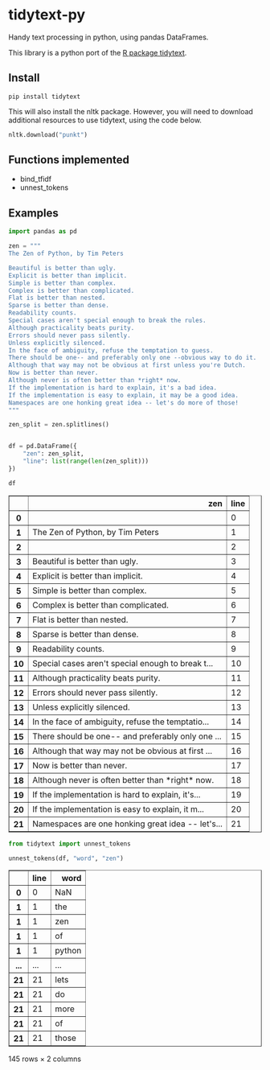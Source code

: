 tidytext-py
===========

Handy text processing in python, using pandas DataFrames.

This library is a python port of the [R package tidytext](https://github.com/juliasilge/tidytext). 

Install
-------

```
pip install tidytext
```

This will also install the nltk package.
However, you will need to download additional resources to use tidytext, using the code below.

```python
nltk.download("punkt")
```

Functions implemented
---------------------

* bind_tfidf
* unnest_tokens

Examples
--------


```python
import pandas as pd

zen = """
The Zen of Python, by Tim Peters

Beautiful is better than ugly.
Explicit is better than implicit.
Simple is better than complex.
Complex is better than complicated.
Flat is better than nested.
Sparse is better than dense.
Readability counts.
Special cases aren't special enough to break the rules.
Although practicality beats purity.
Errors should never pass silently.
Unless explicitly silenced.
In the face of ambiguity, refuse the temptation to guess.
There should be one-- and preferably only one --obvious way to do it.
Although that way may not be obvious at first unless you're Dutch.
Now is better than never.
Although never is often better than *right* now.
If the implementation is hard to explain, it's a bad idea.
If the implementation is easy to explain, it may be a good idea.
Namespaces are one honking great idea -- let's do more of those!
"""

zen_split = zen.splitlines()


df = pd.DataFrame({
    "zen": zen_split,
    "line": list(range(len(zen_split)))
})

df
```




<div>
<style scoped>
    .dataframe tbody tr th:only-of-type {
        vertical-align: middle;
    }

    .dataframe tbody tr th {
        vertical-align: top;
    }

    .dataframe thead th {
        text-align: right;
    }
</style>
<table border="1" class="dataframe">
  <thead>
    <tr style="text-align: right;">
      <th></th>
      <th>zen</th>
      <th>line</th>
    </tr>
  </thead>
  <tbody>
    <tr>
      <th>0</th>
      <td></td>
      <td>0</td>
    </tr>
    <tr>
      <th>1</th>
      <td>The Zen of Python, by Tim Peters</td>
      <td>1</td>
    </tr>
    <tr>
      <th>2</th>
      <td></td>
      <td>2</td>
    </tr>
    <tr>
      <th>3</th>
      <td>Beautiful is better than ugly.</td>
      <td>3</td>
    </tr>
    <tr>
      <th>4</th>
      <td>Explicit is better than implicit.</td>
      <td>4</td>
    </tr>
    <tr>
      <th>5</th>
      <td>Simple is better than complex.</td>
      <td>5</td>
    </tr>
    <tr>
      <th>6</th>
      <td>Complex is better than complicated.</td>
      <td>6</td>
    </tr>
    <tr>
      <th>7</th>
      <td>Flat is better than nested.</td>
      <td>7</td>
    </tr>
    <tr>
      <th>8</th>
      <td>Sparse is better than dense.</td>
      <td>8</td>
    </tr>
    <tr>
      <th>9</th>
      <td>Readability counts.</td>
      <td>9</td>
    </tr>
    <tr>
      <th>10</th>
      <td>Special cases aren't special enough to break t...</td>
      <td>10</td>
    </tr>
    <tr>
      <th>11</th>
      <td>Although practicality beats purity.</td>
      <td>11</td>
    </tr>
    <tr>
      <th>12</th>
      <td>Errors should never pass silently.</td>
      <td>12</td>
    </tr>
    <tr>
      <th>13</th>
      <td>Unless explicitly silenced.</td>
      <td>13</td>
    </tr>
    <tr>
      <th>14</th>
      <td>In the face of ambiguity, refuse the temptatio...</td>
      <td>14</td>
    </tr>
    <tr>
      <th>15</th>
      <td>There should be one-- and preferably only one ...</td>
      <td>15</td>
    </tr>
    <tr>
      <th>16</th>
      <td>Although that way may not be obvious at first ...</td>
      <td>16</td>
    </tr>
    <tr>
      <th>17</th>
      <td>Now is better than never.</td>
      <td>17</td>
    </tr>
    <tr>
      <th>18</th>
      <td>Although never is often better than *right* now.</td>
      <td>18</td>
    </tr>
    <tr>
      <th>19</th>
      <td>If the implementation is hard to explain, it's...</td>
      <td>19</td>
    </tr>
    <tr>
      <th>20</th>
      <td>If the implementation is easy to explain, it m...</td>
      <td>20</td>
    </tr>
    <tr>
      <th>21</th>
      <td>Namespaces are one honking great idea -- let's...</td>
      <td>21</td>
    </tr>
  </tbody>
</table>
</div>




```python
from tidytext import unnest_tokens

unnest_tokens(df, "word", "zen")
```




<div>
<style scoped>
    .dataframe tbody tr th:only-of-type {
        vertical-align: middle;
    }

    .dataframe tbody tr th {
        vertical-align: top;
    }

    .dataframe thead th {
        text-align: right;
    }
</style>
<table border="1" class="dataframe">
  <thead>
    <tr style="text-align: right;">
      <th></th>
      <th>line</th>
      <th>word</th>
    </tr>
  </thead>
  <tbody>
    <tr>
      <th>0</th>
      <td>0</td>
      <td>NaN</td>
    </tr>
    <tr>
      <th>1</th>
      <td>1</td>
      <td>the</td>
    </tr>
    <tr>
      <th>1</th>
      <td>1</td>
      <td>zen</td>
    </tr>
    <tr>
      <th>1</th>
      <td>1</td>
      <td>of</td>
    </tr>
    <tr>
      <th>1</th>
      <td>1</td>
      <td>python</td>
    </tr>
    <tr>
      <th>...</th>
      <td>...</td>
      <td>...</td>
    </tr>
    <tr>
      <th>21</th>
      <td>21</td>
      <td>lets</td>
    </tr>
    <tr>
      <th>21</th>
      <td>21</td>
      <td>do</td>
    </tr>
    <tr>
      <th>21</th>
      <td>21</td>
      <td>more</td>
    </tr>
    <tr>
      <th>21</th>
      <td>21</td>
      <td>of</td>
    </tr>
    <tr>
      <th>21</th>
      <td>21</td>
      <td>those</td>
    </tr>
  </tbody>
</table>
<p>145 rows × 2 columns</p>
</div>



